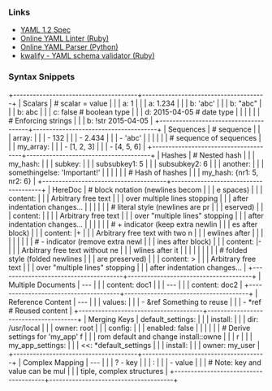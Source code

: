 ### Links

-   [YAML 1.2 Spec](http://www.yaml.org/spec/1.2/spec.html)
-   [Online YAML Linter (Ruby)](http://www.yamllint.com/)
-   [Online YAML Parser
    (Python)](http://yaml-online-parser.appspot.com/)
-   [kwalify - YAML schema validator
    (Ruby)](http://www.kuwata-lab.com/kwalify/)

### Syntax Snippets

+--------------------------------------+--------------------------------------+
| Scalars                              |     # scalar = value                 |
|                                      |     a: 1                             |
|                                      |     a: 1.234                         |
|                                      |     b: 'abc'                         |
|                                      |     b: "abc"                         |
|                                      |     b: abc                           |
|                                      |     c: false    # boolean type       |
|                                      |     d: 2015-04-05   # date type      |
|                                      |                                      |
|                                      |     # Enforcing strings              |
|                                      |     b: !str 2015-04-05               |
+--------------------------------------+--------------------------------------+
| Sequences                            |     # sequence                       |
|                                      |     array:                           |
|                                      |     - 132                            |
|                                      |     - 2.434                          |
|                                      |     - 'abc'                          |
|                                      |                                      |
|                                      |     # sequence of sequences          |
|                                      |     my_array:                        |
|                                      |     - [1, 2, 3]                      |
|                                      |     - [4, 5, 6]                      |
+--------------------------------------+--------------------------------------+
| Hashes                               |     # Nested hash                    |
|                                      |     my_hash:                         |
|                                      |       subkey:                        |
|                                      |         subsubkey1: 5                |
|                                      |         subsubkey2: 6                |
|                                      |       another:                       |
|                                      |         somethingelse: 'Important!'  |
|                                      |                                      |
|                                      |     # Hash of hashes                 |
|                                      |     my_hash: {nr1: 5, nr2: 6}        |
+--------------------------------------+--------------------------------------+
| HereDoc                              |     # block notation (newlines becom |
|                                      | e spaces)                            |
|                                      |     content:                         |
|                                      |       Arbitrary free text            |
|                                      |       over multiple lines stopping   |
|                                      |       after indentation changes...   |
|                                      |                                      |
|                                      |     # literal style (newlines are pr |
|                                      | eserved)                             |
|                                      |     content: |                       |
|                                      |       Arbitrary free text            |
|                                      |       over "multiple lines" stopping |
|                                      |       after indentation changes...   |
|                                      |                                      |
|                                      |     # + indicator (keep extra newlin |
|                                      | es after block)                      |
|                                      |     content: |+                      |
|                                      |       Arbitrary free text with two n |
|                                      | ewlines after                        |
|                                      |                                      |
|                                      |                                      |
|                                      |     # - indicator (remove extra newl |
|                                      | ines after block)                    |
|                                      |     content: |-                      |
|                                      |       Arbitrary free text without ne |
|                                      | wlines after it                      |
|                                      |                                      |
|                                      |                                      |
|                                      |     # folded style (folded newlines  |
|                                      | are preserved)                       |
|                                      |     content: >                       |
|                                      |       Arbitrary free text            |
|                                      |       over "multiple lines" stopping |
|                                      |       after indentation changes...   |
+--------------------------------------+--------------------------------------+
| Multiple Documents                   |     ---                              |
|                                      |     content: doc1                    |
|                                      |     ---                              |
|                                      |     content: doc2                    |
+--------------------------------------+--------------------------------------+
| Reference Content                    |     ---                              |
|                                      |     values:                          |
|                                      |     - &ref Something to reuse        |
|                                      |     - *ref  # Reused content         |
+--------------------------------------+--------------------------------------+
| Merging Keys                         |     default_settings:                |
|                                      |       install:                       |
|                                      |         dir: /usr/local              |
|                                      |         owner: root                  |
|                                      |       config:                        |
|                                      |         enabled: false               |
|                                      |                                      |
|                                      |     # Derive settings for 'my_app' f |
|                                      | rom default and change install::owne |
|                                      | r                                    |
|                                      |     my_app_settings:                 |
|                                      |       <<: *default_settings          |
|                                      |       install:                       |
|                                      |         owner: my_user               |
+--------------------------------------+--------------------------------------+
| Complex Mapping                      |     ---                              |
|                                      |     ? - key                          |
|                                      |     :                                |
|                                      |       - value                        |
|                                      |     # Note: key and value can be mul |
|                                      | tiple, complex structures            |
+--------------------------------------+--------------------------------------+


